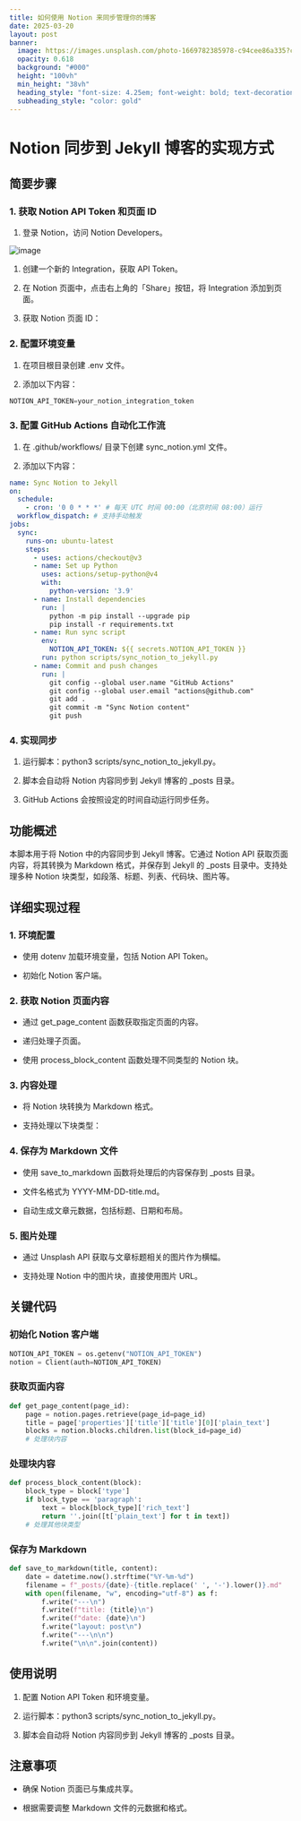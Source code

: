 ```yaml
---
title: 如何使用 Notion 来同步管理你的博客
date: 2025-03-20
layout: post
banner:
  image: https://images.unsplash.com/photo-1669782385978-c94cee86a335?crop=entropy&cs=tinysrgb&fit=max&fm=jpg&ixid=M3w2OTIwMzJ8MHwxfHJhbmRvbXx8fHx8fHx8fDE3NDI0ODc5ODR8&ixlib=rb-4.0.3&q=80&w=1080
  opacity: 0.618
  background: "#000"
  height: "100vh"
  min_height: "38vh"
  heading_style: "font-size: 4.25em; font-weight: bold; text-decoration: underline"
  subheading_style: "color: gold"
---
```


# Notion 同步到 Jekyll 博客的实现方式

## 简要步骤

### 1. 获取 Notion API Token 和页面 ID

1. 登录 Notion，访问 Notion Developers。

![image](https://prod-files-secure.s3.us-west-2.amazonaws.com/a7a0cc5a-89b9-4cda-8686-1fba0ca52f40/d19c1afe-dea5-4312-9333-786b0ba83054/image.png?X-Amz-Algorithm=AWS4-HMAC-SHA256&X-Amz-Content-Sha256=UNSIGNED-PAYLOAD&X-Amz-Credential=ASIAZI2LB466X5RUW6LB%2F20250320%2Fus-west-2%2Fs3%2Faws4_request&X-Amz-Date=20250320T162623Z&X-Amz-Expires=3600&X-Amz-Security-Token=IQoJb3JpZ2luX2VjEDgaCXVzLXdlc3QtMiJHMEUCIARIXA9vWjTjw%2FgdgxJzCW7tuU27M1sel7KCi%2BifyTkTAiEAgTm2PauHMyKjLGawq2YSCbnRtzhcFpY80D1g9PUBHoUqiAQIkP%2F%2F%2F%2F%2F%2F%2F%2F%2F%2FARAAGgw2Mzc0MjMxODM4MDUiDOtio4bbBclkD5gjeyrcA67%2B4bc%2BYPXocABEOYUW2gNvXXwGms33CpPorkxhrhnLOq8u1DXrQ28rtl%2FL9xL%2BGqCC6W6iLPxLX8WNZcr9Ec5UFSzkgB%2Bh0OfZ5h7YXR4DzGX6KomyVePk9Tp6E3HZ3%2BaTwMs87%2BYRxn%2FHmWnf8Jh5zuXYXfqnnvtEZBrUrBVULgXi%2BRfeHd0B5BSwiNeyClqxpbh%2BOyFzOCi5udxEucWEUV3aBHlU5fk6r1KzxLI1avRnXh7W9GiwjFcD76r1P%2BNvED5LhbRinpHh4t7ItX6jjloIS%2BLmppi980OrjWGsfdhInikv9wFIV17nhDTM00ItmoSOmQRosoxKrp%2BX91bBjCOfTg9bDx%2B%2FnY%2FIFJOwwx626Nj6s8%2FrQV32QIfHMZ7Bce3fPsqIrnMgNVsgGWpzo5b5rWSPPle7hdYHlZA6pC2uQ%2BEHVsNGqccResktc%2FMIQnQ9MDef3QCOaGGwMpJBEH5e8xoI1Ww2Y8RvK8QglDo%2FePJIi%2FhfioyONbGf8X6aC8naHsikurjfJvwQjEn5tdwDpFEqVMcQ7DRT2ni%2Bf7OuiBt5uNJyOTvy2AzZfBWPGOv1UC%2BfExO2RGp%2F%2BCx%2FQ2gw4OavxdPddEqV0ZvY0gCDCOO7713Ph2QZMOLk8L4GOqUBrq48spo3nU2ZNv4UnYqmRaEO4s7I3qPNKEIMDy0F98T3xeRfqD4vQ7D0tFTAWq40eELUED9%2BO13XjmDsfZnbkMgPr4%2BZC9KxI4ZjlAYtFnEUpHmcutgTqOhcKc0STFzNei6cxAV%2Bev4aQ5hbQK8eVdLi61HAU37Gj1P%2FUN1XhfXhj8csz7cKBnDYkbDLy8Nio0NiKOojBqxrkmZllK3NntH3oO5A&X-Amz-Signature=d9df52205c290f4ea8621557490b4ce9befffcb09e2bf53818bf485bd4d9a504&X-Amz-SignedHeaders=host&x-id=GetObject)

1. 创建一个新的 Integration，获取 API Token。

1. 在 Notion 页面中，点击右上角的「Share」按钮，将 Integration 添加到页面。

1. 获取 Notion 页面 ID：


### 2. 配置环境变量

1. 在项目根目录创建 .env 文件。

1. 添加以下内容：

```javascript
NOTION_API_TOKEN=your_notion_integration_token
```

### 3. 配置 GitHub Actions 自动化工作流

1. 在 .github/workflows/ 目录下创建 sync_notion.yml 文件。

1. 添加以下内容：

```yaml
name: Sync Notion to Jekyll
on:
  schedule:
    - cron: '0 0 * * *' # 每天 UTC 时间 00:00（北京时间 08:00）运行
  workflow_dispatch: # 支持手动触发
jobs:
  sync:
    runs-on: ubuntu-latest
    steps:
      - uses: actions/checkout@v3
      - name: Set up Python
        uses: actions/setup-python@v4
        with:
          python-version: '3.9'
      - name: Install dependencies
        run: |
          python -m pip install --upgrade pip
          pip install -r requirements.txt
      - name: Run sync script
        env:
          NOTION_API_TOKEN: ${{ secrets.NOTION_API_TOKEN }}
        run: python scripts/sync_notion_to_jekyll.py
      - name: Commit and push changes
        run: |
          git config --global user.name "GitHub Actions"
          git config --global user.email "actions@github.com"
          git add .
          git commit -m "Sync Notion content"
          git push
```

### 4. 实现同步

1. 运行脚本：python3 scripts/sync_notion_to_jekyll.py。

1. 脚本会自动将 Notion 内容同步到 Jekyll 博客的 _posts 目录。

1. GitHub Actions 会按照设定的时间自动运行同步任务。

## 功能概述

本脚本用于将 Notion 中的内容同步到 Jekyll 博客。它通过 Notion API 获取页面内容，将其转换为 Markdown 格式，并保存到 Jekyll 的 _posts 目录中。支持处理多种 Notion 块类型，如段落、标题、列表、代码块、图片等。

## 详细实现过程

### 1. 环境配置

- 使用 dotenv 加载环境变量，包括 Notion API Token。

- 初始化 Notion 客户端。

### 2. 获取 Notion 页面内容

- 通过 get_page_content 函数获取指定页面的内容。

- 递归处理子页面。

- 使用 process_block_content 函数处理不同类型的 Notion 块。

### 3. 内容处理

- 将 Notion 块转换为 Markdown 格式。

- 支持处理以下块类型：


### 4. 保存为 Markdown 文件

- 使用 save_to_markdown 函数将处理后的内容保存到 _posts 目录。

- 文件名格式为 YYYY-MM-DD-title.md。

- 自动生成文章元数据，包括标题、日期和布局。

### 5. 图片处理

- 通过 Unsplash API 获取与文章标题相关的图片作为横幅。

- 支持处理 Notion 中的图片块，直接使用图片 URL。

## 关键代码

### 初始化 Notion 客户端

```python
NOTION_API_TOKEN = os.getenv("NOTION_API_TOKEN")
notion = Client(auth=NOTION_API_TOKEN)
```

### 获取页面内容

```python
def get_page_content(page_id):
    page = notion.pages.retrieve(page_id=page_id)
    title = page['properties']['title']['title'][0]['plain_text']
    blocks = notion.blocks.children.list(block_id=page_id)
    # 处理块内容
```

### 处理块内容

```python
def process_block_content(block):
    block_type = block['type']
    if block_type == 'paragraph':
        text = block[block_type]['rich_text']
        return ''.join([t['plain_text'] for t in text])
    # 处理其他块类型
```

### 保存为 Markdown

```python
def save_to_markdown(title, content):
    date = datetime.now().strftime("%Y-%m-%d")
    filename = f"_posts/{date}-{title.replace(' ', '-').lower()}.md"
    with open(filename, "w", encoding="utf-8") as f:
        f.write("---\n")
        f.write(f"title: {title}\n")
        f.write(f"date: {date}\n")
        f.write("layout: post\n")
        f.write("---\n\n")
        f.write("\n\n".join(content))
```

## 使用说明

1. 配置 Notion API Token 和环境变量。

1. 运行脚本：python3 scripts/sync_notion_to_jekyll.py。

1. 脚本会自动将 Notion 内容同步到 Jekyll 博客的 _posts 目录。

## 注意事项

- 确保 Notion 页面已与集成共享。

- 根据需要调整 Markdown 文件的元数据和格式。